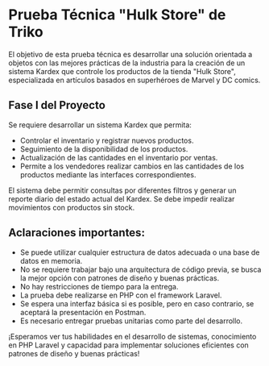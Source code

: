 # Prueba Técnica "Hulk Store" de Triko

El objetivo de esta prueba técnica es desarrollar una solución orientada a objetos con las mejores prácticas de la industria para la creación de un sistema Kardex que controle los productos de la tienda "Hulk Store", especializada en artículos basados en superhéroes de Marvel y DC comics.

## Fase I del Proyecto

Se requiere desarrollar un sistema Kardex que permita:

- Controlar el inventario y registrar nuevos productos.
- Seguimiento de la disponibilidad de los productos.
- Actualización de las cantidades en el inventario por ventas.
- Permite a los vendedores realizar cambios en las cantidades de los productos mediante las interfaces correspondientes.

El sistema debe permitir consultas por diferentes filtros y generar un reporte diario del estado actual del Kardex. Se debe impedir realizar movimientos con productos sin stock.

## Aclaraciones importantes:

- Se puede utilizar cualquier estructura de datos adecuada o una base de datos en memoria.
- No se requiere trabajar bajo una arquitectura de código previa, se busca la mejor opción con patrones de diseño y buenas prácticas.
- No hay restricciones de tiempo para la entrega.
- La prueba debe realizarse en PHP con el framework Laravel.
- Se espera una interfaz básica si es posible, pero en caso contrario, se aceptará la presentación en Postman.
- Es necesario entregar pruebas unitarias como parte del desarrollo.

¡Esperamos ver tus habilidades en el desarrollo de sistemas, conocimiento en PHP Laravel y capacidad para implementar soluciones eficientes con patrones de diseño y buenas prácticas!
